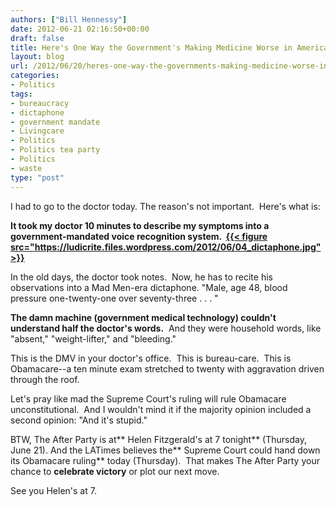 ```yaml
---
authors: ["Bill Hennessy"]
date: 2012-06-21 02:16:50+00:00
draft: false
title: Here's One Way the Government's Making Medicine Worse in America
layout: blog
url: /2012/06/20/heres-one-way-the-governments-making-medicine-worse-in-america/
categories:
- Politics
tags:
- bureaucracy
- dictaphone
- government mandate
- Livingcare
- Politics
- Politics tea party
- Politics
- waste
type: "post"
---
```


I had to go to the doctor today. The reason's not important.  Here's what is:

**It took my doctor 10 minutes to describe my symptoms into a government-mandated voice recognition system.  [{{< figure src="https://ludicrite.files.wordpress.com/2012/06/04_dictaphone.jpg" >}}
](https://ludicrite.files.wordpress.com/2012/06/04_dictaphone.jpg)**

In the old days, the doctor took notes.  Now, he has to recite his observations into a Mad Men-era dictaphone. "Male, age 48, blood pressure one-twenty-one over seventy-three . . . "

**The damn machine (government medical technology) couldn't understand half the doctor's words.**  And they were household words, like "absent," "weight-lifter," and "bleeding."

This is the DMV in your doctor's office.  This is bureau-care.  This is Obamacare--a ten minute exam stretched to twenty with aggravation driven through the roof.

Let's pray like mad the Supreme Court's ruling will rule Obamacare unconstitutional.  And I wouldn't mind it if the majority opinion included a second opinion: "And it's stupid."

BTW, The After Party is at** Helen Fitzgerald's at 7 tonight** (Thursday, June 21). And the LATimes believes the** Supreme Court could hand down its Obamacare ruling** today (Thursday).  That makes The After Party your chance to **celebrate victory** or plot our next move.

See you Helen's at 7.
